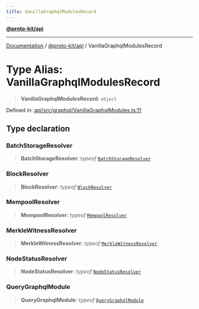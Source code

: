 ```yaml
---
title: VanillaGraphqlModulesRecord
---
```


[**@proto-kit/api**](../README.md)

***

[Documentation](../../../README.md) / [@proto-kit/api](../README.md) / VanillaGraphqlModulesRecord

# Type Alias: VanillaGraphqlModulesRecord

> **VanillaGraphqlModulesRecord**: `object`

Defined in: [api/src/graphql/VanillaGraphqlModules.ts:11](https://github.com/proto-kit/framework/blob/28efa802e3737fc3b77339148b307ef7246f3ef1/packages/api/src/graphql/VanillaGraphqlModules.ts#L11)

## Type declaration

### BatchStorageResolver

> **BatchStorageResolver**: *typeof* [`BatchStorageResolver`](../classes/BatchStorageResolver.md)

### BlockResolver

> **BlockResolver**: *typeof* [`BlockResolver`](../classes/BlockResolver.md)

### MempoolResolver

> **MempoolResolver**: *typeof* [`MempoolResolver`](../classes/MempoolResolver.md)

### MerkleWitnessResolver

> **MerkleWitnessResolver**: *typeof* [`MerkleWitnessResolver`](../classes/MerkleWitnessResolver.md)

### NodeStatusResolver

> **NodeStatusResolver**: *typeof* [`NodeStatusResolver`](../classes/NodeStatusResolver.md)

### QueryGraphqlModule

> **QueryGraphqlModule**: *typeof* [`QueryGraphqlModule`](../classes/QueryGraphqlModule.md)
